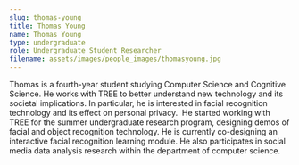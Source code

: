 ```yaml
---
slug: thomas-young
title: Thomas Young
name: Thomas Young
type: undergraduate
role: Undergraduate Student Researcher
filename: assets/images/people_images/thomasyoung.jpg
---
```

Thomas is a fourth-year student studying Computer Science and Cognitive Science. He works with TREE to better understand new technology and its societal implications. In particular, he is interested in facial recognition technology and its effect on personal privacy.  He started working with TREE for the summer undergraduate research program, designing demos of facial and object recognition technology. He is currently co-designing an interactive facial recognition learning module. He also participates in social media data analysis research within the department of computer science.
